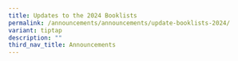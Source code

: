 ```yaml
---
title: Updates to the 2024 Booklists
permalink: /announcements/announcements/update-booklists-2024/
variant: tiptap
description: ""
third_nav_title: Announcements
---
```

